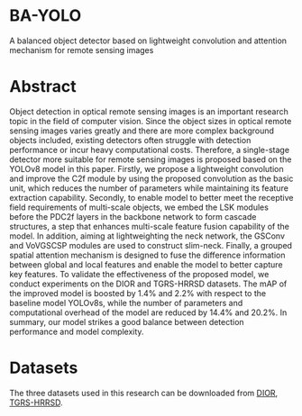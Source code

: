 # BA-YOLO
A balanced object detector based on lightweight convolution and attention mechanism for remote sensing images

# Abstract
Object detection in optical remote sensing images is an important research topic in the field of computer vision. Since the object sizes in optical remote sensing images varies greatly and there are more complex background objects included, existing detectors often struggle with detection performance or incur heavy computational costs. Therefore, a single-stage detector more suitable for remote sensing images is proposed based on the YOLOv8 model in this paper. Firstly, we propose a lightweight convolution and improve the C2f module by using the proposed convolution as the basic unit, which reduces the number of parameters while maintaining its feature extraction capability. Secondly, to enable model to better meet the receptive field requirements of multi-scale objects, we embed the LSK modules before the PDC2f layers in the backbone network to form cascade structures, a step that enhances multi-scale feature fusion capability of the model. In addition, aiming at lightweighting the neck network, the GSConv and VoVGSCSP modules are used to construct slim-neck. Finally, a grouped spatial attention mechanism is designed to fuse the difference information between global and local features and enable the model to better capture key features. To validate the effectiveness of the proposed model, we conduct experiments on the DIOR and TGRS-HRRSD datasets. The mAP of the improved model is boosted by 1.4% and 2.2% with respect to the baseline model YOLOv8s, while the number of parameters and computational overhead of the model are reduced by 14.4% and 20.2%. In summary, our model strikes a good balance between detection performance and model complexity.

# Datasets
The three datasets used in this research can be downloaded from [DIOR](http://www.escience.cn/people/gongcheng/DIOR.html), [TGRS-HRRSD](https://github.com/CrazyStoneonRoad/TGRS-HRRSD-Dataset).
